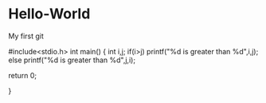 # Hello-World
My first git 


#include<stdio.h>
int main()
{
 int i,j;
 if(i>j)
 printf("%d is greater than %d",i,j);
 else 
 printf("%d is greater than %d",j,i);

return 0;

}
